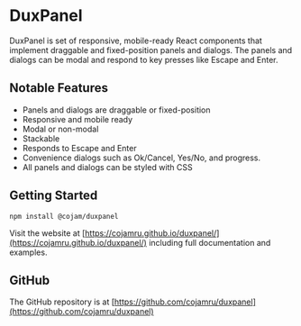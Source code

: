 # DuxPanel

DuxPanel is set of responsive, mobile-ready React components that implement draggable and fixed-position panels and dialogs. The panels and dialogs can be modal and respond to key presses like Escape and Enter.

## Notable Features

-   Panels and dialogs are draggable or fixed-position
-   Responsive and mobile ready
-   Modal or non-modal
-   Stackable
-   Responds to Escape and Enter
-   Convenience dialogs such as Ok/Cancel, Yes/No, and progress.
-   All panels and dialogs can be styled with CSS

## Getting Started

`npm install @cojam/duxpanel`

Visit the website at [https://cojamru.github.io/duxpanel/](https://cojamru.github.io/duxpanel/) including full documentation and examples.

## GitHub

The GitHub repository is at [https://github.com/cojamru/duxpanel](https://github.com/cojamru/duxpanel)
